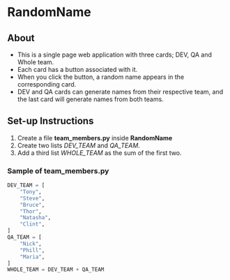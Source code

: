 # RandomName

## About
- This is a single page web application with three cards; DEV, QA and Whole team.
- Each card has a button associated with it.
- When you click the button, a random name appears in the corresponding card.
- DEV and QA cards can generate names from their respective team, and the last card will generate names from both teams.

## Set-up Instructions

1. Create a file **team_members.py** inside **RandomName**
2. Create two lists _DEV_TEAM_ and _QA_TEAM_.
3. Add a third list _WHOLE_TEAM_ as the sum of the first two.

### Sample of team_members.py
```python
DEV_TEAM = [
    "Tony",
    "Steve",
    "Bruce",
    "Thor",
    "Natasha",
    "Clint",
]
QA_TEAM = [
    "Nick",
    "Phill",
    "Maria",
]
WHOLE_TEAM = DEV_TEAM + QA_TEAM
```